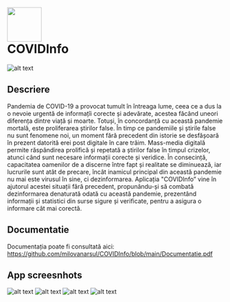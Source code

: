 # <img src="https://github.com/milovanarsul/COVIDInfo_SwiftUI/blob/main/README/RoundedIcon.png" width="80"/> <br/> COVIDInfo <br/>

![alt text](https://github.com/milovanarsul/COVIDInfo_SwiftUI/blob/main/README/intro.jpeg)

## Descriere

Pandemia de COVID-19 a provocat tumult în întreaga lume, ceea ce a dus la o nevoie urgentă de informațîi corecte și adevărate, acestea făcând uneori diferența dintre viață și moarte. Totuși, în concordanță cu această pandemie mortală, este proliferarea știrilor false. În timp ce pandemiile și știrile false nu sunt fenomene noi, un moment fără precedent din istorie se desfășoară în prezent datorită erei post digitale în care trăim. Mass-media digitală permite răspândirea prolifică și repetată a știrilor false în timpul crizelor, atunci când sunt necesare informații corecte și veridice. În consecință, capacitatea oamenilor de a discerne între fapt și realitate se diminuează, iar lucrurile sunt atât de precare, încât inamicul principal din această pandemie nu mai este virusul în sine, ci dezinformarea. Aplicația "COVIDInfo” vine în ajutorul acestei situații fără precedent, propunându-și să combată dezinformarea denaturată odată cu această pandemie, prezentând informații și statistici din surse sigure și verificate, pentru a asigura o informare cât mai corectă.

## Documentatie
Documentația poate fi consultată aici: https://github.com/milovanarsul/COVIDInfo/blob/main/Documentatie.pdf

## App screesnhots

![alt text](https://github.com/milovanarsul/COVIDInfo_SwiftUI/blob/main/README/ss1.jpeg)
![alt text](https://github.com/milovanarsul/COVIDInfo_SwiftUI/blob/main/README/ss2.jpeg)
![alt text](https://github.com/milovanarsul/COVIDInfo_SwiftUI/blob/main/README/ss3.jpeg)
![alt text](https://github.com/milovanarsul/COVIDInfo_SwiftUI/blob/main/README/ss4.jpeg)

